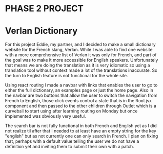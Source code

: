 # PHASE 2 PROJECT
# Verlan Dictionary

For this project Eddie, my partner, and I decided to make a small dictionary website for the French slang, Verlan. While I was able to find one website with a more comprehensive list of Verlan it was only for French, and part of the goal was to make it more accessible for English speakers. Unfortunately that means we are doing the translation as it is very idiomatic so using a translation tool without context made a lot of the translations inaccurate. So the turn to English feature is not functional for the whole site.

Using react routing I made a navbar with links that enables the user to go to either the full dictionary, an examples page or just the home page. Also in the navbar are two buttons that allow the user to switch the navigation from French to English, those click events control a state that is in the Root.jsx component and then passed to the other children through Outlet which is a curveball to start using after learning routing on Monday but once implemented was obviously very useful.

The search bar is not fully functional in both French and English yet as I did not realize til after that I needed to at least have an empty string for the key "english" but as not currently one can only search in French. I plan on fixing that, perhaps with a default value telling the user we do not have a definition yet and inviting them to submit their own with a patch.
